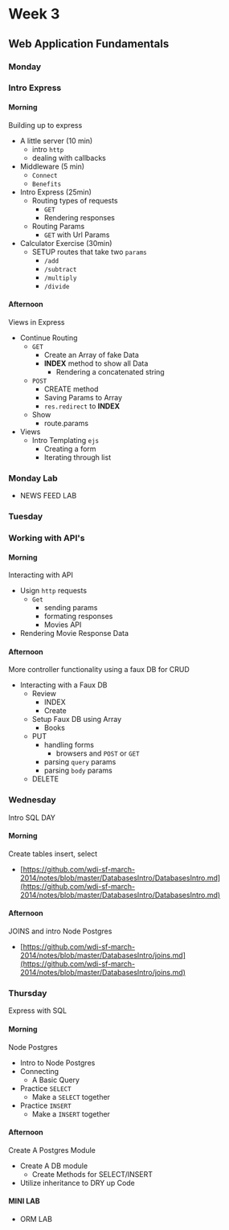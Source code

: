 # Week 3
## Web Application Fundamentals


### Monday 
### Intro Express

#### Morning

Building up to express

* A little server (10 min)
  * intro `http`
  * dealing with callbacks
* Middleware (5 min)
  * `Connect`
  * `Benefits`
* Intro Express (25min)
  * Routing types of requests
    * `GET`
    * Rendering responses
  * Routing Params
    * `GET` with Url Params
* Calculator Exercise (30min)
  * SETUP routes that take two `params`
    * `/add`
    * `/subtract`
    * `/multiply`
    * `/divide`

#### Afternoon

Views in Express 

* Continue Routing
  * `GET`
    * Create an Array of fake Data
    * **INDEX** method to show all Data
      * Rendering a concatenated string
  * `POST`
    * CREATE method
    * Saving Params to Array
    * `res.redirect` to **INDEX**
  * Show
    * route.params
* Views 
  * Intro Templating `ejs`
    * Creating a form
    * Iterating through list

### Monday Lab

* NEWS FEED LAB

### Tuesday
### Working with API's


#### Morning

Interacting with API

* Usign `http` requests
  * `Get`
    * sending params
    * formating responses
    * Movies API
* Rendering Movie Response Data

#### Afternoon

More controller functionality using a faux DB for CRUD

* Interacting with a Faux DB
  * Review
    * INDEX
    * Create
  * Setup Faux DB using Array
    * Books
  * PUT
    * handling forms
      * browsers and `POST` or `GET`
    * parsing `query` params
    * parsing `body` params
  * DELETE


### Wednesday
Intro SQL DAY

#### Morning

Create tables insert, select

* [https://github.com/wdi-sf-march-2014/notes/blob/master/DatabasesIntro/DatabasesIntro.md](https://github.com/wdi-sf-march-2014/notes/blob/master/DatabasesIntro/DatabasesIntro.md)


#### Afternoon

JOINS and intro Node Postgres

* [https://github.com/wdi-sf-march-2014/notes/blob/master/DatabasesIntro/joins.md](https://github.com/wdi-sf-march-2014/notes/blob/master/DatabasesIntro/joins.md)

### Thursday

Express with SQL

#### Morning

Node Postgres

* Intro to Node Postgres
* Connecting
  * A Basic Query
* Practice `SELECT`
  * Make a `SELECT` together
* Practice `INSERT`
  * Make a `INSERT` together


#### Afternoon

Create A Postgres Module

* Create A DB module
  * Create Methods for SELECT/INSERT
* Utilize inheritance to DRY up Code


#### MINI LAB

* ORM LAB
